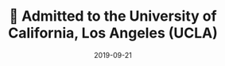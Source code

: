 ---
title: 🎉 Admitted to the University of California, Los Angeles (UCLA)
summary: Excited to join UCLA, where I’ll be continuing my journey in Electrical and Computer Engineering (ECE).
date: 2019-09-21
---